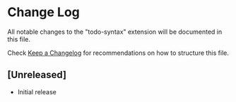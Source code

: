 # Change Log

All notable changes to the "todo-syntax" extension will be documented in this file.

Check [Keep a Changelog](http://keepachangelog.com/) for recommendations on how to structure this file.

## [Unreleased]

- Initial release
